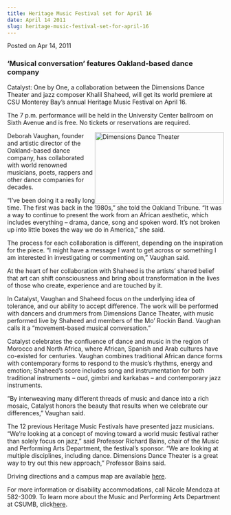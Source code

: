 ```yaml
---
title: Heritage Music Festival set for April 16
date: April 14 2011
slug: heritage-music-festival-set-for-april-16
---
```


 



<span class="date">Posted on Apr 14, 2011    </span>
<h3>&#x2018;Musical conversation&#x2019; features Oakland-based dance
company</h3>
<p>Catalyst: One by One, a collaboration between the Dimensions
Dance Theater and jazz composer Khalil Shaheed, will get its world
premiere at CSU Monterey Bay&#x2019;s annual Heritage Music Festival on
April 16.</p>
<p>The 7 p.m. performance will be held in the University Center
ballroom on Sixth Avenue and is free. No tickets or reservations
are required.</p>
<p><img alt="Dimensions Dance Theater" src="https://news.csumb.edu/sites/default/files/65/attachments/news/images/women_in_between_shores_sm.jpg" style="float:right; width:300px; height:166px">Deborah Vaughan,
founder and artistic director of the Oakland-based dance company,
has collaborated with world renowned musicians, poets, rappers and
other dance companies for decades.</img></p>
<p>&#x201C;I&#x2019;ve been doing it a really long time. The first was back in
the 1980s,&#x201D; she told the Oakland Tribune. &#x201C;It was a way to continue
to present the work from an African aesthetic, which includes
everything &#x2013; drama, dance, song and spoken word. It&#x2019;s not broken up
into little boxes the way we do in America,&#x201D; she said.</p>
<p>The process for each collaboration is different, depending on
the inspiration for the piece. &#x201C;I might have a message I want to
get across or something I am interested in investigating or
commenting on,&#x201D; Vaughan said.</p>
<p>At the heart of her collaboration with Shaheed is the artists&#x2019;
shared belief that art can shift consciousness and bring about
transformation in the lives of those who create, experience and are
touched by it.</p>
<p>In Catalyst, Vaughan and Shaheed focus on the underlying idea of
tolerance, and our ability to accept difference. The work will be
performed with dancers and drummers from Dimensions Dance Theater,
with music performed live by Shaheed and members of the Mo&#x2019; Rockin
Band. Vaughan calls it a &#x201C;movement-based musical conversation.&#x201D;</p>
<p>Catalyst celebrates the confluence of dance and music in the
region of Morocco and North Africa, where African, Spanish and Arab
cultures have co-existed for centuries. Vaughan combines
traditional African dance forms with contemporary forms to respond
to the music&#x2019;s rhythms, energy and emotion; Shaheed&#x2019;s score
includes song and instrumentation for both traditional instruments
&#x2013; oud, gimbri and karkabas &#x2013; and contemporary jazz instruments.</p>
<p>&#x201C;By interweaving many different threads of music and dance into
a rich mosaic, Catalyst honors the beauty that results when we
celebrate our differences,&#x201D; Vaughan said.</p>
<p>The 12 previous Heritage Music Festivals have presented jazz
musicians. &#x201C;We&#x2019;re looking at a concept of moving toward a world
music festival rather than solely focus on jazz,&#x201D; said Professor
Richard Bains, chair of the Music and Performing Arts Department,
the festival&#x2019;s sponsor. &#x201C;We are looking at multiple disciplines,
including dance. Dimensions Dance Theater is a great way to try out
this new approach,&#x201D; Professor Bains said.</p>
<p>Driving directions and a campus map are available <a href="https://csumb.edu/map" rel="nofollow">here</a>.</p>
<p>For more information or disability accommodations, call Nicole
Mendoza at 582-3009. To learn more about the Music and Performing
Arts Department at CSUMB, click<a href="https://csumb.edu/music" rel="nofollow">here</a>.</p>
<p><br>
&#xA0;</br></p>





```
